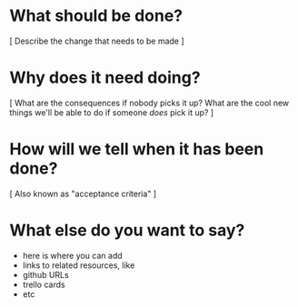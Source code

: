 # What should be done?

[ Describe the change that needs to be made ]

# Why does it need doing?

[ What are the consequences if nobody picks it up?  What are the cool
new things we'll be able to do if someone *does* pick it up? ]

# How will we tell when it has been done?

[ Also known as "acceptance criteria" ]

# What else do you want to say?

* here is where you can add
* links to related resources, like
* github URLs
* trello cards
* etc
